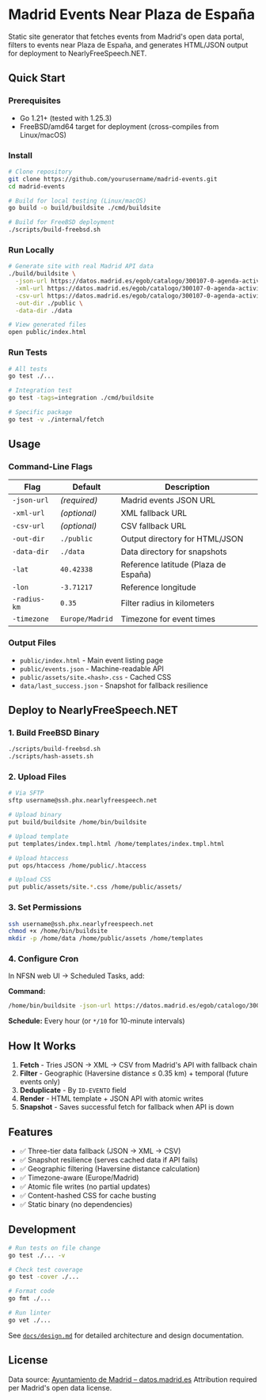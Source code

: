 # Madrid Events Near Plaza de España

Static site generator that fetches events from Madrid's open data portal, filters to events near Plaza de España, and generates HTML/JSON output for deployment to NearlyFreeSpeech.NET.

## Quick Start

### Prerequisites

- Go 1.21+ (tested with 1.25.3)
- FreeBSD/amd64 target for deployment (cross-compiles from Linux/macOS)

### Install

```bash
# Clone repository
git clone https://github.com/yourusername/madrid-events.git
cd madrid-events

# Build for local testing (Linux/macOS)
go build -o build/buildsite ./cmd/buildsite

# Build for FreeBSD deployment
./scripts/build-freebsd.sh
```

### Run Locally

```bash
# Generate site with real Madrid API data
./build/buildsite \
  -json-url https://datos.madrid.es/egob/catalogo/300107-0-agenda-actividades-eventos.json \
  -xml-url https://datos.madrid.es/egob/catalogo/300107-0-agenda-actividades-eventos.xml \
  -csv-url https://datos.madrid.es/egob/catalogo/300107-0-agenda-actividades-eventos.csv \
  -out-dir ./public \
  -data-dir ./data

# View generated files
open public/index.html
```

### Run Tests

```bash
# All tests
go test ./...

# Integration test
go test -tags=integration ./cmd/buildsite

# Specific package
go test -v ./internal/fetch
```

## Usage

### Command-Line Flags

| Flag | Default | Description |
|------|---------|-------------|
| `-json-url` | *(required)* | Madrid events JSON URL |
| `-xml-url` | *(optional)* | XML fallback URL |
| `-csv-url` | *(optional)* | CSV fallback URL |
| `-out-dir` | `./public` | Output directory for HTML/JSON |
| `-data-dir` | `./data` | Data directory for snapshots |
| `-lat` | `40.42338` | Reference latitude (Plaza de España) |
| `-lon` | `-3.71217` | Reference longitude |
| `-radius-km` | `0.35` | Filter radius in kilometers |
| `-timezone` | `Europe/Madrid` | Timezone for event times |

### Output Files

- `public/index.html` - Main event listing page
- `public/events.json` - Machine-readable API
- `public/assets/site.<hash>.css` - Cached CSS
- `data/last_success.json` - Snapshot for fallback resilience

## Deploy to NearlyFreeSpeech.NET

### 1. Build FreeBSD Binary

```bash
./scripts/build-freebsd.sh
./scripts/hash-assets.sh
```

### 2. Upload Files

```bash
# Via SFTP
sftp username@ssh.phx.nearlyfreespeech.net

# Upload binary
put build/buildsite /home/bin/buildsite

# Upload template
put templates/index.tmpl.html /home/templates/index.tmpl.html

# Upload htaccess
put ops/htaccess /home/public/.htaccess

# Upload CSS
put public/assets/site.*.css /home/public/assets/
```

### 3. Set Permissions

```bash
ssh username@ssh.phx.nearlyfreespeech.net
chmod +x /home/bin/buildsite
mkdir -p /home/data /home/public/assets /home/templates
```

### 4. Configure Cron

In NFSN web UI → Scheduled Tasks, add:

**Command:**
```bash
/home/bin/buildsite -json-url https://datos.madrid.es/egob/catalogo/300107-0-agenda-actividades-eventos.json -xml-url https://datos.madrid.es/egob/catalogo/300107-0-agenda-actividades-eventos.xml -csv-url https://datos.madrid.es/egob/catalogo/300107-0-agenda-actividades-eventos.csv -out-dir /home/public -data-dir /home/data -lat 40.42338 -lon -3.71217 -radius-km 0.35 -timezone Europe/Madrid
```

**Schedule:** Every hour (or `*/10` for 10-minute intervals)

## How It Works

1. **Fetch** - Tries JSON → XML → CSV from Madrid's API with fallback chain
2. **Filter** - Geographic (Haversine distance ≤ 0.35 km) + temporal (future events only)
3. **Deduplicate** - By `ID-EVENTO` field
4. **Render** - HTML template + JSON API with atomic writes
5. **Snapshot** - Saves successful fetch for fallback when API is down

## Features

- ✅ Three-tier data fallback (JSON → XML → CSV)
- ✅ Snapshot resilience (serves cached data if API fails)
- ✅ Geographic filtering (Haversine distance calculation)
- ✅ Timezone-aware (Europe/Madrid)
- ✅ Atomic file writes (no partial updates)
- ✅ Content-hashed CSS for cache busting
- ✅ Static binary (no dependencies)

## Development

```bash
# Run tests on file change
go test ./... -v

# Check test coverage
go test -cover ./...

# Format code
go fmt ./...

# Run linter
go vet ./...
```

See [`docs/design.md`](docs/design.md) for detailed architecture and design documentation.

## License

Data source: [Ayuntamiento de Madrid – datos.madrid.es](https://datos.madrid.es)
Attribution required per Madrid's open data license.
